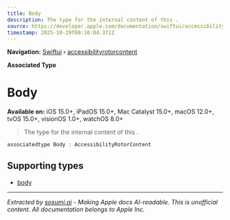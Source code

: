 ```yaml
---
title: Body
description: The type for the internal content of this .
source: https://developer.apple.com/documentation/swiftui/accessibilityrotorcontent/body-swift.associatedtype
timestamp: 2025-10-29T00:10:04.371Z
---
```


**Navigation:** [Swiftui](/documentation/swiftui) › [accessibilityrotorcontent](/documentation/swiftui/accessibilityrotorcontent)

**Associated Type**

# Body

**Available on:** iOS 15.0+, iPadOS 15.0+, Mac Catalyst 15.0+, macOS 12.0+, tvOS 15.0+, visionOS 1.0+, watchOS 8.0+

> The type for the internal content of this .

```swift
associatedtype Body : AccessibilityRotorContent
```

## Supporting types

- [body](/documentation/swiftui/accessibilityrotorcontent/body-swift.property)

---

*Extracted by [sosumi.ai](https://sosumi.ai) - Making Apple docs AI-readable.*
*This is unofficial content. All documentation belongs to Apple Inc.*

